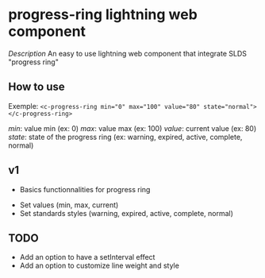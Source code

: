 # progress-ring lightning web component

*Description*
An easy to use lightning web component that integrate SLDS "progress ring"

## How to use
Exemple:
`<c-progress-ring min="0" max="100" value="80" state="normal"></c-progress-ring>`

_min_: value min (ex: 0)
_max_: value max (ex: 100)
_value_: current value (ex: 80)
_state_: state of the progress ring (ex: warning, expired, active, complete, normal)

## v1

* Basics functionnalities for progress ring 
- Set values (min, max, current)
- Set standards styles (warning, expired, active, complete, normal)



## TODO
* Add an option to have a setInterval effect
* Add an option to customize line weight and style
